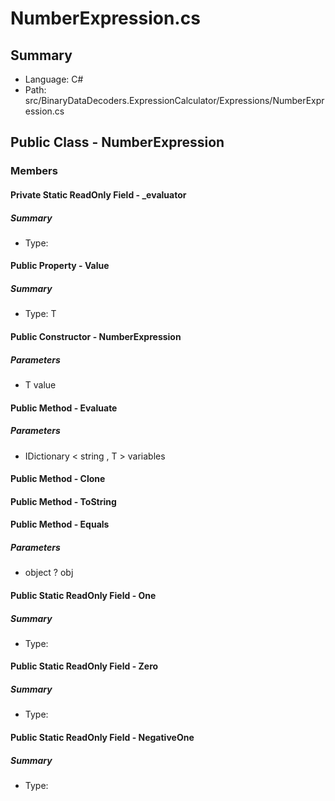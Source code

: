 ﻿# NumberExpression.cs

## Summary

* Language: C#
* Path: src/BinaryDataDecoders.ExpressionCalculator/Expressions/NumberExpression.cs

## Public Class - NumberExpression

### Members

#### Private Static ReadOnly Field - _evaluator

##### Summary

 * Type: 

#### Public Property - Value

##### Summary

 * Type: T 

#### Public Constructor - NumberExpression

#####  Parameters

 - T value 

#### Public Method - Evaluate

#####  Parameters

 - IDictionary < string , T > variables 

#### Public Method - Clone


#### Public Method - ToString


#### Public Method - Equals

#####  Parameters

 - object ? obj 

#### Public Static ReadOnly Field - One

##### Summary

 * Type: 

#### Public Static ReadOnly Field - Zero

##### Summary

 * Type: 

#### Public Static ReadOnly Field - NegativeOne

##### Summary

 * Type: 

